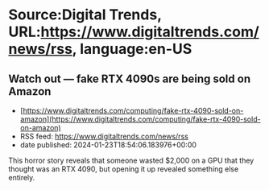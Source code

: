 # Source:Digital Trends, URL:https://www.digitaltrends.com/news/rss, language:en-US

## Watch out — fake RTX 4090s are being sold on Amazon
 - [https://www.digitaltrends.com/computing/fake-rtx-4090-sold-on-amazon](https://www.digitaltrends.com/computing/fake-rtx-4090-sold-on-amazon)
 - RSS feed: https://www.digitaltrends.com/news/rss
 - date published: 2024-01-23T18:54:06.183976+00:00

This horror story reveals that someone wasted $2,000 on a GPU that they thought was an RTX 4090, but opening it up revealed something else entirely.

